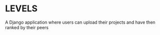 # LEVELS
A Django application where users can upload their projects and have then ranked by their peers
